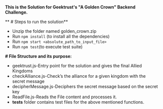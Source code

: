 **This is the Solution for Geektrust's "A Golden Crown" Backend Challenge.**

** # Steps to run the solution**
 - Unzip the folder named golden_crown.zip
  - Run `npm install` (to install all the dependencies)
  - Run `npm start <absolute_path_to_input_file>`
  - Run `npm test`(to execute test suite)
  
**# File Structure and its purpose:**
  - geektrust.js-Entry point for the solution and gives the final Allied Kingdoms
  - checkAlliance.js-Check’s the alliance for a given kingdom with the secret message
  - decipherMessage.js-Deciphers the secret message based on the secret key
  - ReadFile.js-Reads the File content and processes it.
  - __tests__ folder contains test files for the above mentioned functions.
